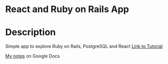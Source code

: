 # React and Ruby on Rails App

# Description
Simple app to explore Ruby on Rails, PostgreSQL and React
[Link to Tutorial](https://www.digitalocean.com/community/tutorials/how-to-set-up-a-ruby-on-rails-project-with-a-react-frontend)

[My notes](https://docs.google.com/document/d/1ZxNsSska2OHZD1jCIQgr0urgMDQNdLEiTBlJ58YYCs0/edit?usp=sharing) on Google Docs
